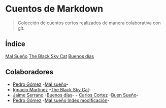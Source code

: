# Cuentos de Markdown

> Colección de cuentos cortos realizados de manera colaborativa con git.

## Índice

[Mal Sueño](mal-suenio/index.md)
[The Black Sky Cat](black-sky-cat/index.md)
[Buenos dias](mal-suenio/story1.md)

## Colaboradores

- [Pedro Gómez](https://github.com/petrlr14) -[Mal sueño](mal-suenio/index.md)-
- [Ignacio Martínez](https://github.com/RIMP-19) -[The Black Sky Cat](black-sky-cat/index.md)-
- [Jaime Serrano](https://github.com/JaimeSerrano15) -[Buenos días](mal-suenio/story1)-
- [Carlos Cortez](https://github.com/petrlr14) -[Buen Sueño](buen-suenio/index.md)-
- [Pedro Gómez](https://github.com/batarse1) -[Mal sueño Index modificación](mal-suenio/index.md)-